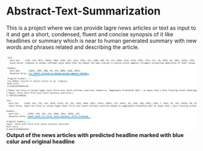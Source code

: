 # Abstract-Text-Summarization
This is a project where we can provide lagre news articles or text as input to it and get a short, condensed, fluent and concise synopsis of it like headlines or summary which is near to human generated summary with new words and phrases related and describing the article.
<br/>

![ouput1](output_summarization1.jpg)
<br/>
![ouput2](output_summarization2.jpg)
<br/>
**Output of the news articles with predicted headline marked with blue colur and original headline**
